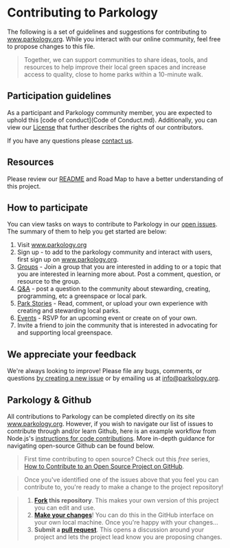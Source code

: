 # Contributing to Parkology

The following is a set of guidelines and suggestions for contributing to www.parkology.org. While you interact with our online community, feel free to propose changes to this file. 

>Together, we can support communities to share ideas, tools, and resources to help improve their local green spaces and increase access to quality, close to home parks within a 10-minute walk.

## Participation guidelines

As a participant and Parkology community member, you are expected to uphold this [code of conduct](Code of Conduct.md). Additionally, you can view our [License](License.md) that further describes the rights of our contributors. 

If you have any questions please <a href="mailto:info@parkology.org">contact us</a>. 


## Resources

Please review our [README](README.md) and Road Map to have a better understanding of this project. 


## How to participate

You can view tasks on ways to contribute to Parkology in our <a href="https://github.com/jeffreykeefer/Parkology/issues">open issues</a>. The summary of them to help you get started are below: 

1. Visit www.parkology.org
2. Sign up - to add to the parkology community and interact with users, first sign up on www.parkology.org. 
3. <a href="https://www.parkology.org/ParkChatterGroupsList">Groups</a> - Join a group that you are interested in adding to or a topic that you are interested in learning more about. Post a comment, question, or resource to the group. 
4. <a href="https://www.parkology.org/ParkTopics?id=0TO46000000PFpHGAW">Q&A</a> - post a question to the community about stewarding, creating, programming, etc a greenspace or local park.
7. <a href="https://www.parkology.org/ParkStories">Park Stories</a> - Read, comment, or upload your own experience with creating and stewarding local parks.
8. <a href="https://www.parkology.org/ParkEvents">Events</a> - RSVP for an upcoming event or create on of your own.
9. Invite a friend to join the community that is interested in advocating for and supporting local greenspace.


## We appreciate your feedback

We're always looking to improve! Please file any bugs, comments, or questions <a href="https://github.com/jeffreykeefer/Parkology/issues">by creating a new issue</a> or by emailing us at <a href="mailto:info@parkology.org">info@parkology.org</a>. 


## Parkology & Github

All contributions to Parkology can be completed directly on its site www.parkology.org. However, if you wish to navigate our list of issues to contribute through and/or learn Github, here is an example workflow from Node.js's [instructions for code contributions](https://github.com/nodejs/node/blob/master/CONTRIBUTING.md#code-contributions). More in-depth guidance for navigating open-source Github can be found below. 

> First time contributing to open source? Check out this *free* series, [How to Contribute to an Open Source Project on GitHub](https://egghead.io/series/how-to-contribute-to-an-open-source-project-on-github).

> Once you've identified one of the issues above that you feel you can contribute to, you're ready to make a change to the project repository!
 
> 1. **[Fork](https://help.github.com/articles/fork-a-repo/) this repository**. This makes your own version of this project you can edit and use.
> 2. **[Make your changes](https://guides.github.com/activities/forking/#making-changes)**! You can do this in the GitHub interface on your own local machine. Once you're happy with your changes...
> 3. **Submit a [pull request](https://help.github.com/articles/proposing-changes-to-a-project-with-pull-requests/)**. This opens a discussion around your project and lets the project lead know you are proposing changes.
